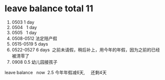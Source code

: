 # leave balance total 11
1. 0503   1  day
2. 0504   1  day
3. 0505   1  day
4. 0508-0512 法定陪产假
5. 0515-0519 5 days
6. 0522-0527 6 days  之前未请假，稍后补上，用今年的年假，因为之前的已经被清零了
7. 0908  0.5 幼儿园接孩子

leave balance    now  2.5
今年年假减6天,     还剩4天

